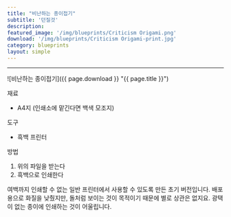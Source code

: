 ```yaml
---
title: "비난하는 종이접기"
subtitle: '던질것'
description:
featured_image: '/img/blueprints/Criticism Origami.png'
download: '/img/blueprints/Criticism Origami-print.jpg'
category: blueprints
layout: simple
---
```


***

![비난하는 종이접기]({{ page.download }} "{{ page.title }}")

재료
* A4지 (인쇄소에 맡긴다면 백색 모조지)

도구
* 흑백 프린터

방법

1. 위의 파일을 받는다
2. 흑백으로 인쇄한다

여백까지 인쇄할 수 없는 일반 프린터에서 사용할 수 있도록 만든 초기 버전입니다. 배포용으로 화질을 낮췄지만, 돌처럼 보이는 것이 목적이기 때문에 별로 상관은 없지요. 광택이 없는 종이에 인쇄하는 것이 어울립니다.
